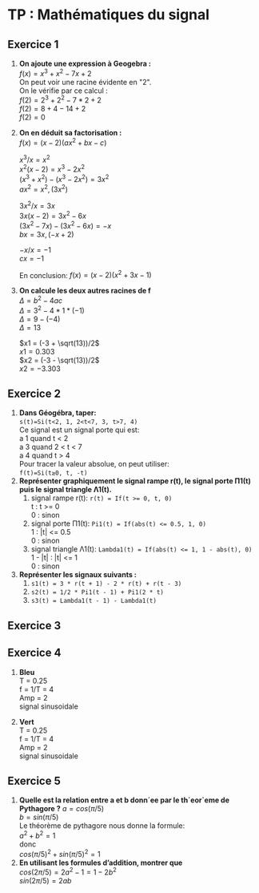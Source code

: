 # TP : Mathématiques du signal
## **Exercice 1**  
1. **On ajoute une expression à Geogebra :**  
    $f(x) = x^3 + x^2 − 7x + 2$  
    On peut voir une racine évidente en "2".  
    On le vérifie par ce calcul :  
    $f(2) = 2^3 + 2^2 − 7*2 + 2$  
    $f(2) = 8 + 4 − 14 + 2$  
    $f(2) = 0$  

1. **On en déduit sa factorisation :**  
    $f(x) = (x-2)(ax^2 + bx − c)$  

    $x^3/x = x^2$  
    $x^2(x-2) = x^3 - 2x^2$  
    $(x^3 + x^2)-(x^3 - 2x^2) = 3x^2$  
    $ax^2 = x^2, (3x^2)$   

    $3x^2/x = 3x$  
    $3x(x-2) = 3x^2 - 6x$  
    $(3x^2 - 7x) - (3x^2 - 6x) = -x$  
    $bx = 3x, (-x+2)$  

    $-x/x = -1$  
    $cx = -1$  

    En conclusion: $f(x) = (x-2)(x^2 + 3x − 1)$ 

2. **On calcule les deux autres racines de f**  
    $\Delta = b^2 - 4ac$  
    $\Delta = 3^2 - 4 * 1 * (-1)$  
    $\Delta = 9 - (-4)$  
    $\Delta = 13$  

    $x1 = (-3 + \sqrt(13))/2$  
    $x1 = 0.303$  
    $x2 = (-3 - \sqrt(13))/2$  
    $x2 = -3.303$  

## **Exercice 2**
1.  **Dans Géogébra, taper:**  
    ```s(t)=Si(t<2, 1, 2<t<7, 3, t>7, 4)```  
    Ce signal est un signal porte qui est:  
    a 1 quand t < 2  
    a 3 quand 2 < t < 7  
    a 4 quand t > 4  
    Pour tracer la valeur absolue, on peut utiliser:  
    ```f(t)=Si(t≥0, t, -t)```  
2.  **Représenter graphiquement le signal rampe r(t), le signal porte Π1(t) puis le signal triangle Λ1(t).**  
    1. signal rampe r(t): ```r(t) = If(t >= 0, t, 0)```  
       t : t >= 0  
       0 : sinon  
    2. signal porte Π1(t): ```Pi1(t) = If(abs(t) <= 0.5, 1, 0)```  
       1 : |t| <= 0.5  
       0 : sinon  
    3. signal triangle Λ1(t): ```Lambda1(t) = If(abs(t) <= 1, 1 - abs(t), 0)```  
       1 - |t| : |t| <= 1  
       0 : sinon  
3.  **Représenter les signaux suivants :**  
    1. ```s1(t) = 3 * r(t + 1) - 2 * r(t) + r(t - 3)```  
    2. ```s2(t) = 1/2 * Pi1(t - 1) + Pi1(2 * t)```  
    3. ```s3(t) = Lambda1(t - 1) - Lambda1(t)```  
## **Exercice 3**  
## **Exercice 4** 
1.  **Bleu**  
    T = 0.25  
    f = 1/T = 4  
    Amp = 2  
    signal sinusoidale  

2.  **Vert**  
    T = 0.25  
    f = 1/T = 4  
    Amp = 2  
    signal sinusoidale  
## **Exercice 5**
1.  **Quelle est la relation entre a et b donn´ee par le th´eor`eme de Pythagore ?**
    $a = cos(π/5)$  
    $b = sin(π/5)$  
    Le théorème de pythagore nous donne la formule:  
    $a^2 + b^2 = 1$  
    donc  
    $cos(π/5)^2 + sin(π/5)^2 = 1$
2.  **En utilisant les formules d’addition, montrer que**  
    $cos(2π/5) = 2a^2 − 1 = 1 - 2b^2$  
    $sin(2π/5) = 2ab$
